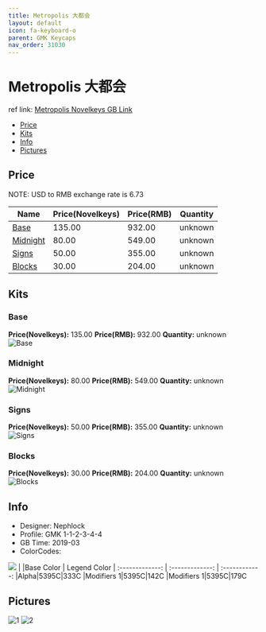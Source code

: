 ```yaml
---
title: Metropolis 大都会
layout: default
icon: fa-keyboard-o
parent: GMK Keycaps
nav_order: 31030
---
```


# Metropolis 大都会

ref link: [Metropolis Novelkeys GB Link](https://novelkeys.xyz/collections/group-buys/products/gmk-metropolis-gb)
* [Price](#price)
* [Kits](#kits)
* [Info](#info)
* [Pictures](#pictures)


## Price  
NOTE: USD to RMB exchange rate is 6.73

| Name          | Price(Novelkeys)    |  Price(RMB) | Quantity |
| ------------- | ------------ |  ---------- | -------- |
|[Base](#base)|135.00|932.00|unknown|
|[Midnight](#midnight)|80.00|549.00|unknown|
|[Signs](#signs)|50.00|355.00|unknown|
|[Blocks](#blocks)|30.00|204.00|unknown|


## Kits
### Base
**Price(Novelkeys):** 135.00    **Price(RMB):** 932.00    **Quantity:** unknown  
<img src="{{ 'assets/images/gmk-keycaps/metropolis/kits_pics/base.png' | relative_url }}" alt="Base" class="image featured">

### Midnight
**Price(Novelkeys):** 80.00    **Price(RMB):** 549.00    **Quantity:** unknown  
<img src="{{ 'assets/images/gmk-keycaps/metropolis/kits_pics/midnight.png' | relative_url }}" alt="Midnight" class="image featured">

### Signs
**Price(Novelkeys):** 50.00    **Price(RMB):** 355.00    **Quantity:** unknown  
<img src="{{ 'assets/images/gmk-keycaps/metropolis/kits_pics/signs.png' | relative_url }}" alt="Signs" class="image featured">

### Blocks
**Price(Novelkeys):** 30.00    **Price(RMB):** 204.00    **Quantity:** unknown  
<img src="{{ 'assets/images/gmk-keycaps/metropolis/kits_pics/blocks.png' | relative_url }}" alt="Blocks" class="image featured">


## Info
* Designer: Nephlock
* Profile: GMK 1-1-2-3-4-4
* GB Time: 2019-03
* ColorCodes:  
<img src="{{ 'assets/images/gmk-keycaps/metropolis/color.png' | relative_url }}" atl="color" class="image featured">
| |Base Color     | Legend Color
| :-------------: | :-------------: | :------------:
|Alpha|5395C|333C
|Modifiers 1|5395C|142C
|Modifiers 1|5395C|179C


## Pictures
<img src="{{ 'assets/images/gmk-keycaps/metropolis/rendering_pics/1.jpg' | relative_url }}" alt="1" class="image featured">
<img src="{{ 'assets/images/gmk-keycaps/metropolis/rendering_pics/2.jpg' | relative_url }}" alt="2" class="image featured">
